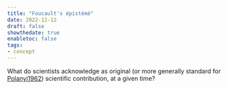 ```yaml
---
title: "Foucault's épistémè"
date: 2022-12-12
draft: false
showthedate: true
enabletoc: false
tags:
- concept
---
```


What do scientists acknowledge as original (or more generally standard for [Polanyi1962](reference/Polanyi1962.md)) scientific contribution, at a given time?



